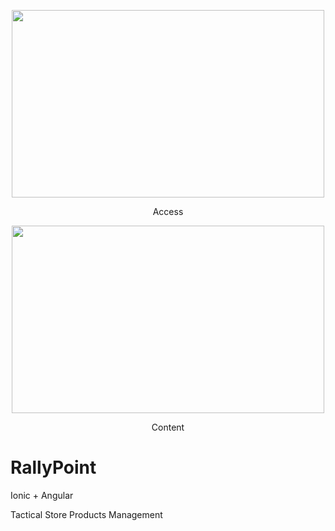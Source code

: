 <p align="center"><img width="500" height="300" src="https://res.cloudinary.com/dvm6sgg1h/image/upload/v1578593661/u1f2onpt1rahw0mlmcnb.png"></p>
<p align="center">Access</p>

<p align="center"><img width="500" height ="300" src="https://res.cloudinary.com/dvm6sgg1h/image/upload/v1578593728/ef4umme88idnt7tegblp.png"></p>
<p align="center">Content</p>



# RallyPoint
Ionic + Angular

Tactical Store Products Management

